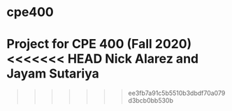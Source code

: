 # cpe400
Project for CPE 400 (Fall 2020)
<<<<<<< HEAD
Nick Alarez and Jayam Sutariya
=======
>>>>>>> ee3fb7a91c5b5510b3dbdf70a079d3bcb0bb530b
